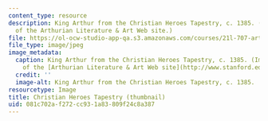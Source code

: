```yaml
---
content_type: resource
description: King Arthur from the Christian Heroes Tapestry, c. 1385. (Image courtesy
  of the Arthurian Literature & Art Web site.)
file: https://ol-ocw-studio-app-qa.s3.amazonaws.com/courses/21l-707-arthurian-literature-and-celtic-colonization-spring-2005/081c702af272cc931a83809f24c8a387_21l-707s05-th.jpg
file_type: image/jpeg
image_metadata:
  caption: King Arthur from the Christian Heroes Tapestry, c. 1385. (Image courtesy
    of the [Arthurian Literature & Art Web site](http://www.stanford.edu/class/engl165b/).)
  credit: ''
  image-alt: King Arthur from the Christian Heroes Tapestry, c. 1385.
resourcetype: Image
title: Christian Heroes Tapestry (thumbnail)
uid: 081c702a-f272-cc93-1a83-809f24c8a387
---
```

